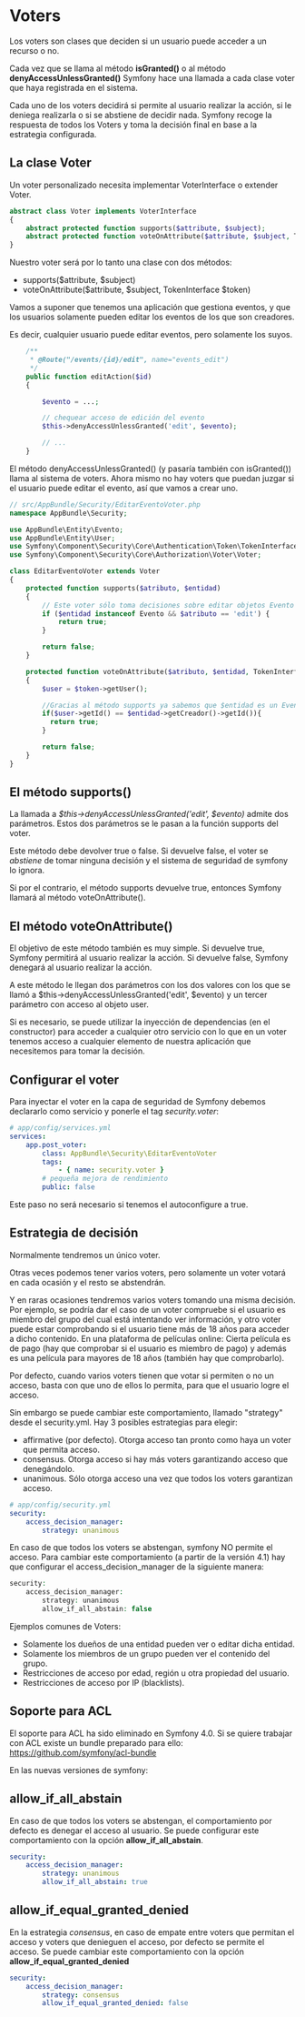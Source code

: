 Voters
======

Los voters son clases que deciden si un usuario puede acceder a un recurso o no.

Cada vez que se llama al método **isGranted()** o al método **denyAccessUnlessGranted()** Symfony hace una llamada a cada clase voter que haya registrada en el sistema.

Cada uno de los voters decidirá si permite al usuario realizar la acción, si le deniega realizarla o si se abstiene de decidir nada. Symfony recoge la respuesta de todos los Voters y toma la decisión final en base a la estrategia configurada.

La clase Voter
--------------

Un voter personalizado necesita implementar VoterInterface o extender Voter.

```php
abstract class Voter implements VoterInterface
{
    abstract protected function supports($attribute, $subject);
    abstract protected function voteOnAttribute($attribute, $subject, TokenInterface $token);
}
```

Nuestro voter será por lo tanto una clase con dos métodos:

- supports($attribute, $subject)
- voteOnAttribute($attribute, $subject, TokenInterface $token)

Vamos a suponer que tenemos una aplicación que gestiona eventos, y que los usuarios solamente pueden editar los eventos de los que son creadores.

Es decir, cualquier usuario puede editar eventos, pero solamente los suyos.

```php
    /**
     * @Route("/events/{id}/edit", name="events_edit")
     */
    public function editAction($id)
    {

        $evento = ...;

        // chequear acceso de edición del evento
        $this->denyAccessUnlessGranted('edit', $evento);

        // ...
    }
```

El método denyAccessUnlessGranted() (y pasaría también con isGranted()) llama al sistema de voters. Ahora mismo no hay voters que puedan juzgar si el usuario puede editar el evento, así que vamos a crear uno.

```php
// src/AppBundle/Security/EditarEventoVoter.php
namespace AppBundle\Security;

use AppBundle\Entity\Evento;
use AppBundle\Entity\User;
use Symfony\Component\Security\Core\Authentication\Token\TokenInterface;
use Symfony\Component\Security\Core\Authorization\Voter\Voter;

class EditarEventoVoter extends Voter
{
    protected function supports($atributo, $entidad)
    {
        // Este voter sólo toma decisiones sobre editar objetos Evento
        if ($entidad instanceof Evento && $atributo == 'edit') {
            return true;
        }

        return false;
    }

    protected function voteOnAttribute($atributo, $entidad, TokenInterface $token)
    {
        $user = $token->getUser();

        //Gracias al método supports ya sabemos que $entidad es un Evento
        if($user->getId() == $entidad->getCreador()->getId()){
          return true;
        }

        return false;
    }
}
```

El método supports()
--------------------

La llamada a *$this->denyAccessUnlessGranted('edit', $evento)* admite dos parámetros.
Estos dos parámetros se le pasan a la función supports del voter.

Este método debe devolver true o false. Si devuelve false, el voter se *abstiene* de tomar ninguna decisión y el sistema de seguridad de symfony lo ignora.

Si por el contrario, el método supports devuelve true, entonces Symfony llamará al método voteOnAttribute().

El método voteOnAttribute()
---------------------------

El objetivo de este método también es muy simple. Si devuelve true, Symfony permitirá al usuario realizar la acción. Si devuelve false, Symfony denegará al usuario realizar la acción.

A este método le llegan dos parámetros con los dos valores con los que se llamó a $this->denyAccessUnlessGranted('edit', $evento) y un tercer parámetro con acceso al objeto user.

Si es necesario, se puede utilizar la inyección de dependencias (en el constructor) para acceder a cualquier otro servicio con lo que en un voter tenemos acceso a cualquier elemento de nuestra aplicación que necesitemos para tomar la decisión.

Configurar el voter
-------------------

Para inyectar el voter en la capa de seguridad de Symfony debemos declararlo como servicio y ponerle el tag *security.voter*:

```yml
# app/config/services.yml
services:
    app.post_voter:
        class: AppBundle\Security\EditarEventoVoter
        tags:
            - { name: security.voter }
        # pequeña mejora de rendimiento
        public: false
```

Este paso no será necesario si tenemos el autoconfigure a true.

Estrategia de decisión
----------------------

Normalmente tendremos un único voter.

Otras veces podemos tener varios voters, pero solamente un voter votará en cada ocasión y el resto se abstendrán.

Y en raras ocasiones tendremos varios voters tomando una misma decisión. Por ejemplo, se podría dar el caso de un voter compruebe si el usuario es miembro del grupo del cual está intentando ver información, y otro voter puede estar comprobando si el usuario tiene más de 18 años para acceder a dicho contenido. En una plataforma de películas online: Cierta película es de pago (hay que comprobar si el usuario es miembro de pago) y además es una película para mayores de 18 años (también hay que comprobarlo).

Por defecto, cuando varios voters tienen que votar si permiten o no un acceso, basta con que uno de ellos lo permita, para que el usuario logre el acceso.

Sin embargo se puede cambiar este comportamiento, llamado "strategy" desde el security.yml. Hay 3 posibles estrategias para elegir:

- affirmative (por defecto). Otorga acceso tan pronto como haya un voter que permita acceso.
- consensus. Otorga acceso si hay más voters garantizando acceso que denegándolo.
- unanimous. Sólo otorga acceso una vez que todos los voters garantizan acceso.

```yml
# app/config/security.yml
security:
    access_decision_manager:
        strategy: unanimous
```

En caso de que todos los voters se abstengan, symfony NO permite el acceso. Para cambiar este comportamiento (a partir de la versión 4.1) hay que configurar el access_decision_manager de la siguiente manera:

```php
security:
    access_decision_manager:
        strategy: unanimous
        allow_if_all_abstain: false
```

Ejemplos comunes de Voters:

- Solamente los dueños de una entidad pueden ver o editar dicha entidad.
- Solamente los miembros de un grupo pueden ver el contenido del grupo.
- Restricciones de acceso por edad, región u otra propiedad del usuario.
- Restricciones de acceso por IP (blacklists).

Soporte para ACL
----------------

El soporte para ACL ha sido eliminado en Symfony 4.0. Si se quiere trabajar con ACL existe un bundle preparado para ello: https://github.com/symfony/acl-bundle



En las nuevas versiones de symfony:

allow_if_all_abstain
--------------------

En caso de que todos los voters se abstengan, el comportamiento por defecto es denegar el acceso al usuario. Se puede configurar este comportamiento con la opción **allow_if_all_abstain**.

```yaml
security:
    access_decision_manager:
        strategy: unanimous
        allow_if_all_abstain: true
```

allow_if_equal_granted_denied
-----------------------------

En la estrategia *consensus*, en caso de empate entre voters que permitan el acceso y voters que denieguen el acceso, por defecto se permite el acceso. Se puede cambiar este comportamiento con la opción **allow_if_equal_granted_denied**

```yaml
security:
    access_decision_manager:
        strategy: consensus
        allow_if_equal_granted_denied: false
```